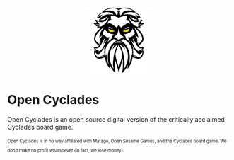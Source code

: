 <div align="center">
  <img alt="Open Cyclades Icon icon" src="./resources/icon.png" width="150" />
</div>

# Open Cyclades
Open Cyclades is an open source digital version of the critically acclaimed Cyclades board game.

<sub><sup>Open Cyclades is in no way affiliated with Matago, Open Sesame Games, and the Cyclades board game. We don't make no profit whatsoever (in fact, we lose money).</sub></sup>

